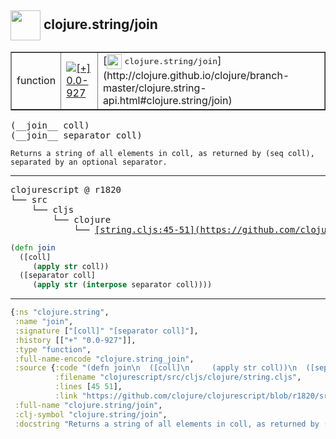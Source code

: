 ## <img width="48px" valign="middle" src="http://i.imgur.com/Hi20huC.png"> clojure.string/join

 <table border="1">
<tr>
<td>function</td>
<td><a href="https://github.com/cljsinfo/api-refs/tree/0.0-927"><img valign="middle" alt="[+] 0.0-927" src="https://img.shields.io/badge/+-0.0--927-lightgrey.svg"></a> </td>
<td>
[<img height="24px" valign="middle" src="http://i.imgur.com/1GjPKvB.png"> <samp>clojure.string/join</samp>](http://clojure.github.io/clojure/branch-master/clojure.string-api.html#clojure.string/join)
</td>
</tr>
</table>

 <samp>
(__join__ coll)<br>
(__join__ separator coll)<br>
</samp>

```
Returns a string of all elements in coll, as returned by (seq coll),
separated by an optional separator.
```

---

 <pre>
clojurescript @ r1820
└── src
    └── cljs
        └── clojure
            └── <ins>[string.cljs:45-51](https://github.com/clojure/clojurescript/blob/r1820/src/cljs/clojure/string.cljs#L45-L51)</ins>
</pre>

```clj
(defn join
  ([coll]
     (apply str coll))
  ([separator coll]
     (apply str (interpose separator coll))))
```


---

```clj
{:ns "clojure.string",
 :name "join",
 :signature ["[coll]" "[separator coll]"],
 :history [["+" "0.0-927"]],
 :type "function",
 :full-name-encode "clojure.string_join",
 :source {:code "(defn join\n  ([coll]\n     (apply str coll))\n  ([separator coll]\n     (apply str (interpose separator coll))))",
          :filename "clojurescript/src/cljs/clojure/string.cljs",
          :lines [45 51],
          :link "https://github.com/clojure/clojurescript/blob/r1820/src/cljs/clojure/string.cljs#L45-L51"},
 :full-name "clojure.string/join",
 :clj-symbol "clojure.string/join",
 :docstring "Returns a string of all elements in coll, as returned by (seq coll),\nseparated by an optional separator."}

```
